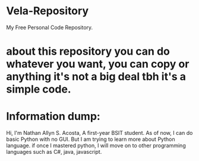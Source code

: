 # Vela-Repository
My Free Personal Code Repository.

# about this repository you can do whatever you want, you can copy or anything it's not a big deal tbh it's a simple code.

# Information dump:
Hi, I'm Nathan Allyn S. Acosta, A first-year BSIT student. 
As of now, I can do basic Python with no GUI. But I am trying to learn more about Python language. 
if once I mastered python, I will move on to other programming languages such as C#, java, javascript.
